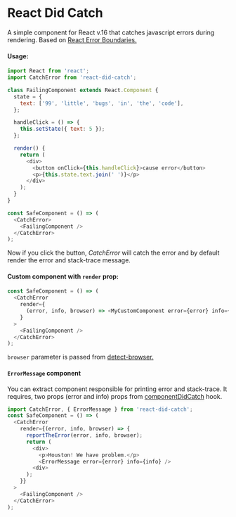 # React Did Catch

A simple component for React v.16 that catches javascript errors during rendering.
Based on [React Error Boundaries.](https://reactjs.org/docs/error-boundaries.html)

#### Usage:
````javascript
import React from 'react';
import CatchError from 'react-did-catch';

class FailingComponent extends React.Component {
  state = {
    text: ['99', 'little', 'bugs', 'in', 'the', 'code'],
  };

  handleClick = () => {
    this.setState({ text: 5 });
  };

  render() {
    return (
      <div>
        <button onClick={this.handleClick}>cause error</button>
        <p>{this.state.text.join(' ')}</p>
      </div>
    );
  }
}

const SafeComponent = () => (
  <CatchError>
    <FailingComponent />
  </CatchError>
); 


````
Now if you click the button, *CatchError* will catch the error and by default render the error
and stack-trace message.

#### Custom component with `render` prop:

````javascript
const SafeComponent = () => (
  <CatchError 
    render={
      (error, info, browser) => <MyCustomComponent error={error} info={info} browser={browser} />
    }
  >
    <FailingComponent />
  </CatchError>
);
````

`browser` parameter is passed from [detect-browser.](https://www.npmjs.com/package/detect-browser)

#### `ErrorMessage` component
You can extract component responsible for printing error and stack-trace. It requires, two props
(error and info) props from [componentDidCatch](https://reactjs.org/docs/error-boundaries.html#componentdidcatch-parameters) hook.

````javascript
import CatchError, { ErrorMessage } from 'react-did-catch';
const SafeComponent = () => (
  <CatchError
    render={(error, info, browser) => {
      reportTheError(error, info, browser);
      return (
        <div>
          <p>Houston! We have problem.</p>
          <ErrorMessage error={error} info={info} />
        <div>
      );
    }}
  >
    <FailingComponent />
  </CatchError>
);
````